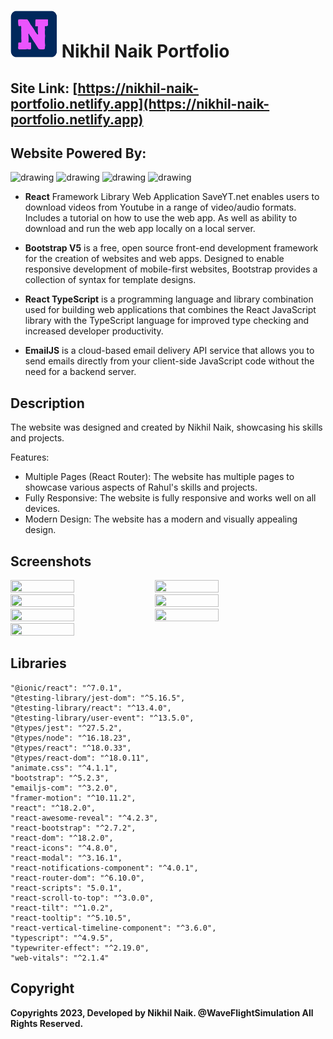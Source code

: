 # <img src="https://github.com/nikhilsurfingaus/portfolio/blob/master/src/assets/home/logo.png" alt="drawing" height="75" width="75"/> Nikhil Naik Portfolio 

## Site Link: [https://nikhil-naik-portfolio.netlify.app](https://nikhil-naik-portfolio.netlify.app)

## Website Powered By: 
<img src="https://cdn.freebiesupply.com/logos/large/2x/react-1-logo-png-transparent.png" alt="drawing" width="100"/> <img 
src="https://upload.wikimedia.org/wikipedia/commons/thumb/b/b2/Bootstrap_logo.svg/1280px-Bootstrap_logo.svg.png" alt="drawing" width="100"/> <img 
src="https://upload.wikimedia.org/wikipedia/commons/thumb/4/4c/Typescript_logo_2020.svg/1200px-Typescript_logo_2020.svg.png" alt="drawing" width="100"/> <img 
src="https://avatars.githubusercontent.com/u/7377195?s=200&v=4" alt="drawing" width="100"/> 

- **React** Framework Library Web Application SaveYT.net enables users to download videos from Youtube in a range of video/audio formats. Includes a tutorial on how to use the web app. As well as ability to download and run the web app locally on a local server. 

- **Bootstrap V5** is a free, open source front-end development framework for the creation of websites and web apps. Designed to enable responsive development of mobile-first websites, Bootstrap provides a collection of syntax for template designs.

- **React TypeScript** is a programming language and library combination used for building web applications that combines the React JavaScript library with the TypeScript language for improved type checking and increased developer productivity.

- **EmailJS** is a cloud-based  email delivery API service that allows you to send emails directly from your client-side JavaScript code without the need for a backend server.

## Description 
The website was designed and created by Nikhil Naik, showcasing his skills and projects.

Features:
- Multiple Pages (React Router): The website has multiple pages to showcase various aspects of Rahul's skills and projects.
- Fully Responsive: The website is fully responsive and works well on all devices.
- Modern Design: The website has a modern and visually appealing design.

## Screenshots 
<p float="left">
  <img src="https://github.com/nikhilsurfingaus/SaveYT.net/blob/master/frontend/src/assets/Help/Help1.jpg" height=45% width=45% />
  <img src="https://github.com/nikhilsurfingaus/SaveYT.net/blob/master/frontend/src/assets/Help/Help2.png" height=45% width=45% />
  <img src="https://github.com/nikhilsurfingaus/SaveYT.net/blob/master/frontend/src/assets/Help/Help3.png" height=45% width=45% />
  <img src="https://github.com/nikhilsurfingaus/SaveYT.net/blob/master/frontend/src/assets/Help/Help4.png" height=45% width=45% />
  <img src="https://github.com/nikhilsurfingaus/SaveYT.net/blob/master/frontend/src/assets/Help/Help5.png" height=45% width=45% />
  <img src="https://github.com/nikhilsurfingaus/SaveYT.net/blob/master/frontend/src/assets/Help/Help6.jpg" height=45% width=45% />
  <img src="https://github.com/nikhilsurfingaus/SaveYT.net/blob/master/frontend/src/assets/Help/Help7.jpg" height=45% width=45% />

</p>

## Libraries
    "@ionic/react": "^7.0.1",
    "@testing-library/jest-dom": "^5.16.5",
    "@testing-library/react": "^13.4.0",
    "@testing-library/user-event": "^13.5.0",
    "@types/jest": "^27.5.2",
    "@types/node": "^16.18.23",
    "@types/react": "^18.0.33",
    "@types/react-dom": "^18.0.11",
    "animate.css": "^4.1.1",
    "bootstrap": "^5.2.3",
    "emailjs-com": "^3.2.0",
    "framer-motion": "^10.11.2",
    "react": "^18.2.0",
    "react-awesome-reveal": "^4.2.3",
    "react-bootstrap": "^2.7.2",
    "react-dom": "^18.2.0",
    "react-icons": "^4.8.0",
    "react-modal": "^3.16.1",
    "react-notifications-component": "^4.0.1",
    "react-router-dom": "^6.10.0",
    "react-scripts": "5.0.1",
    "react-scroll-to-top": "^3.0.0",
    "react-tilt": "^1.0.2",
    "react-tooltip": "^5.10.5",
    "react-vertical-timeline-component": "^3.6.0",
    "typescript": "^4.9.5",
    "typewriter-effect": "^2.19.0",
    "web-vitals": "^2.1.4"

## Copyright

**Copyrights 2023, Developed by Nikhil Naik. @WaveFlightSimulation All Rights Reserved.**
